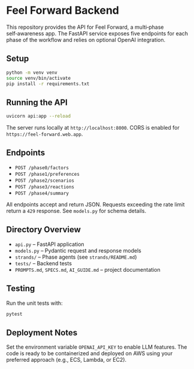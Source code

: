 # Feel Forward Backend

This repository provides the API for Feel Forward, a multi‑phase self‑awareness app. The FastAPI service exposes five endpoints for each phase of the workflow and relies on optional OpenAI integration.

## Setup

```bash
python -m venv venv
source venv/bin/activate
pip install -r requirements.txt
```

## Running the API

```bash
uvicorn api:app --reload
```

The server runs locally at `http://localhost:8000`. CORS is enabled for `https://feel-forward.web.app`.

## Endpoints

- `POST /phase0/factors`
- `POST /phase1/preferences`
- `POST /phase2/scenarios`
- `POST /phase3/reactions`
- `POST /phase4/summary`

All endpoints accept and return JSON. Requests exceeding the rate limit return a `429` response. See `models.py` for schema details.

## Directory Overview

- `api.py` – FastAPI application
- `models.py` – Pydantic request and response models
- `strands/` – Phase agents (see `strands/README.md`)
- `tests/` – Backend tests
- `PROMPTS.md`, `SPECS.md`, `AI_GUIDE.md` – project documentation

## Testing

Run the unit tests with:

```bash
pytest
```

## Deployment Notes

Set the environment variable `OPENAI_API_KEY` to enable LLM features. The code is ready to be containerized and deployed on AWS using your preferred approach (e.g., ECS, Lambda, or EC2).

